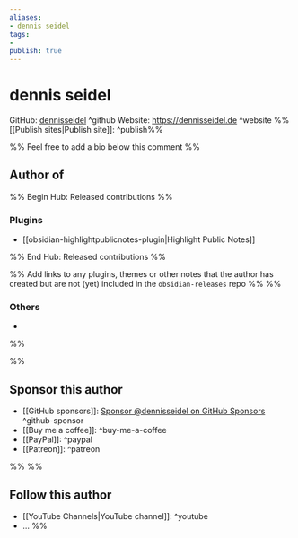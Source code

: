 ```yaml
---
aliases:
- dennis seidel
tags: 
- 
publish: true
---
```


# dennis seidel

GitHub: [dennisseidel](https://github.com/dennisseidel/) ^github
Website: <https://dennisseidel.de> ^website
%%[[Publish sites|Publish site]]: ^publish%%

%% Feel free to add a bio below this comment %%


## Author of

%% Begin Hub: Released contributions %%
### Plugins
- [[obsidian-highlightpublicnotes-plugin|Highlight Public Notes]]

%% End Hub: Released contributions %%

%% Add links to any plugins, themes or other notes that the author has created but are not (yet) included in the `obsidian-releases` repo %%
%%
### Others 

- 
%%

%%
## Sponsor this author

- [[GitHub sponsors]]: [Sponsor @dennisseidel on GitHub Sponsors](https://github.com/sponsors/dennisseidel) ^github-sponsor
- [[Buy me a coffee]]: ^buy-me-a-coffee
- [[PayPal]]: ^paypal
- [[Patreon]]: ^patreon

%%
%%
## Follow this author

- [[YouTube Channels|YouTube channel]]: ^youtube
- ...
%%